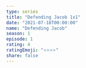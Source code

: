```yaml
---
type: series
title: "Defending Jacob 1x1"
date: "2021-07-18T00:00:00"
name: "Defending Jacob"
season: 1
episode: 1
rating: 4
ratingEmoji: "⭐️⭐️⭐️⭐️"
share: false
---
```

